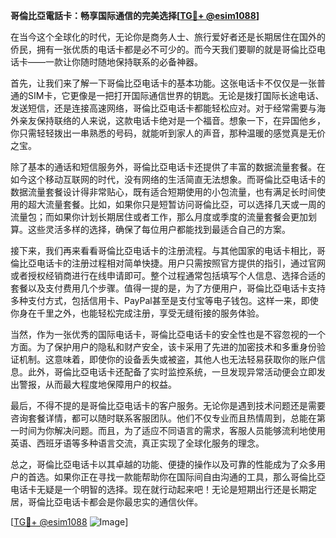 **哥倫比亞電話卡：畅享国际通信的完美选择[[TG💪+ @esim1088](https://t.me/s/esim1088)]**

在当今这个全球化的时代，无论你是商务人士、旅行爱好者还是长期居住在国外的侨民，拥有一张优质的电话卡都是必不可少的。而今天我们要聊的就是哥倫比亞电话卡——一款让你随时随地保持联系的必备神器。

首先，让我们来了解一下哥倫比亞电话卡的基本功能。这张电话卡不仅仅是一张普通的SIM卡，它更像是一把打开国际通信世界的钥匙。无论是拨打国际长途电话、发送短信，还是连接高速网络，哥倫比亞电话卡都能轻松应对。对于经常需要与海外亲友保持联络的人来说，这款电话卡绝对是一个福音。想象一下，在异国他乡，你只需轻轻拨出一串熟悉的号码，就能听到家人的声音，那种温暖的感觉真是无价之宝。

除了基本的通话和短信服务外，哥倫比亞电话卡还提供了丰富的数据流量套餐。在如今这个移动互联网的时代，没有网络的生活简直无法想象。而哥倫比亞电话卡的数据流量套餐设计得非常贴心，既有适合短期使用的小包流量，也有满足长时间使用的超大流量套餐。比如，如果你只是短暂访问哥倫比亞，可以选择几天或一周的流量包；而如果你计划长期居住或者工作，那么月度或季度的流量套餐会更加划算。这些灵活多样的选择，确保了每位用户都能找到最适合自己的方案。

接下来，我们再来看看哥倫比亞电话卡的注册流程。与其他国家的电话卡相比，哥倫比亞电话卡的注册过程相对简单快捷。用户只需按照官方提供的指引，通过官网或者授权经销商进行在线申请即可。整个过程通常包括填写个人信息、选择合适的套餐以及支付费用几个步骤。值得一提的是，为了方便用户，哥倫比亞电话卡支持多种支付方式，包括信用卡、PayPal甚至是支付宝等电子钱包。这样一来，即使你身在千里之外，也能轻松完成注册，享受无缝衔接的服务体验。

当然，作为一张优秀的国际电话卡，哥倫比亞电话卡的安全性也是不容忽视的一个方面。为了保护用户的隐私和财产安全，该卡采用了先进的加密技术和多重身份验证机制。这意味着，即使你的设备丢失或被盗，其他人也无法轻易获取你的账户信息。此外，哥倫比亞电话卡还配备了实时监控系统，一旦发现异常活动便会立即发出警报，从而最大程度地保障用户的权益。

最后，不得不提的是哥倫比亞电话卡的客户服务。无论你是遇到技术问题还是需要咨询套餐详情，都可以随时联系客服团队。他们不仅专业而且热情周到，总能在第一时间为你解决问题。而且，为了适应不同语言的需求，客服人员能够流利地使用英语、西班牙语等多种语言交流，真正实现了全球化服务的理念。

总之，哥倫比亞电话卡以其卓越的功能、便捷的操作以及可靠的性能成为了众多用户的首选。如果你正在寻找一款能帮助你在国际间自由沟通的工具，那么哥倫比亞电话卡无疑是一个明智的选择。现在就行动起来吧！无论是短期出行还是长期定居，哥倫比亞电话卡都会是你最忠实的通信伙伴。

[[TG💪+ @esim1088](https://t.me/s/esim1088) ![Image](https://i.postimg.cc/4NQfJmqS/Snipaste-2025-05-13-00-14-12.png)]